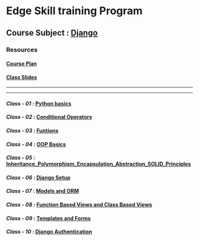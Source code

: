 # Edge Skill training Program
## Course Subject : [Django](https://www.djangoproject.com/)

### Resources
#### [**Course Plan**](https://github.com/sakibrafi2002/Edge-Skill-Training-Program-Django/blob/main/Resources/Course%20Plan.pdf)

#### [**Class Slides**](https://github.com/sakibrafi2002/Edge-Skill-Training-Program-Django/tree/main/Class%20Slides)
---
---

#### ***Class - 01*** : [Python basics](https://github.com/sakibrafi2002/Edge-Skill-Training-Program-Django/tree/main/Class%20Task/CT_01_Python_Basics)

#### ***Class - 02*** : [Conditional Operators](https://github.com/sakibrafi2002/Edge-Skill-Training-Program-Django/tree/main/Class%20Task/CT_02_Conditional_Operator)

#### ***Class - 03*** : [Funtions](https://github.com/sakibrafi2002/Edge-Skill-Training-Program-Django/tree/main/Class%20Task/CT_03_Functions)

#### ***Class - 04*** : [OOP Basics](https://github.com/sakibrafi2002/Edge-Skill-Training-Program-Django/tree/main/Class%20Task/CT_04_OOP)

#### ***Class - 05*** : [Inheritance_Polymorphism_Encapsulation_Abstraction_SOLID_Principles](https://github.com/sakibrafi2002/Edge-Skill-Training-Program-Django/tree/main/Class%20Task/CT_05_OOP_Properties_and_Principles)

#### ***Class - 06*** : [Django Setup](https://github.com/sakibrafi2002/Edge-Skill-Training-Program-Django/tree/main/Class%20Task/CT_06_Django_SetUp_Linux_or_Mac)

#### ***Class - 07*** : [Models and ORM](https://github.com/sakibrafi2002/Edge-Skill-Training-Program-Django/tree/main/Class%20Task/Class_07_Modules_and_ORM)

#### ***Class - 08*** : [Function Based Views and Class Based Views](https://github.com/sakibrafi2002/Edge-Skill-Training-Program-Django/tree/main/Class%20Task/Class_08_FBVs_and_CBVs)

#### ***Class - 09*** : [Templates and Forms](https://github.com/sakibrafi2002/Edge-Skill-Training-Program-Django/tree/main/Class%20Task/Class_09_Templates_and_Forms)

#### ***Class - 10*** : [Django Authentication](https://github.com/sakibrafi2002/Edge-Skill-Training-Program-Django/tree/main/Class%20Task/Class_10_Django_Authentication)
